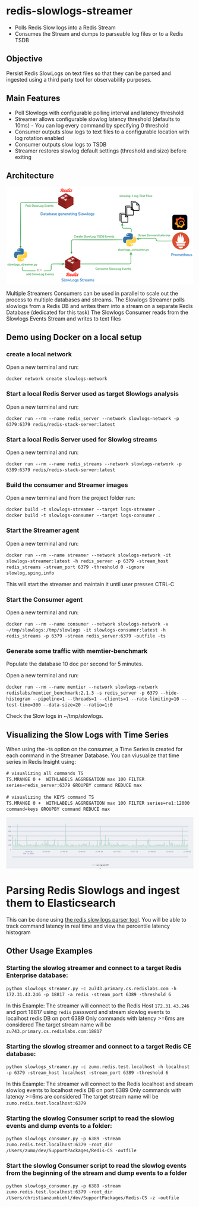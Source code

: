 # redis-slowlogs-streamer

* Polls Redis Slow logs into a Redis Stream 
* Consumes the Stream and dumps to parseable log files or to a Redis TSDB

## Objective

Persist Redis SlowLogs on text files so that they can be parsed and ingested using a third party tool for observability purposes. 

## Main Features

* Poll Slowlogs with configurable polling interval and latency threshold
* Streamer allows configurable slowlog latency threshold  (defaults to 10ms) - You can log every command by specifying 0 threshold
* Consumer outputs slow logs to text files to a configurable location with log rotation enabled 
* Consumer outputs slow logs to TSDB 
* Streamer  restores slowlog default settings (threshold and size) before exiting

## Architecture

![architcture](./img/arch-2024-11-12-1710.png)

Multiple Streamers Consumers can be used in parallel to scale out the process to multiple databases and streams.
The Slowlogs Streamer polls slowlogs from a Redis DB and writes them into a stream on a separate Redis Database (dedicated for this task)
The Slowlogs Consumer reads from the Slowlogs Events Stream and writes to text files



## Demo using Docker on a local setup

### create a local network

Open a new terminal and run:

```
docker network create slowlogs-network
```

### Start a local Redis Server used as target Slowlogs analysis

Open a new terminal and run:

```
docker run --rm --name redis_server --network slowlogs-network -p 6379:6379 redis/redis-stack-server:latest
```


### Start a local Redis Server used for Slowlog streams

Open a new terminal and run:

```
docker run --rm --name redis_streams --network slowlogs-network -p 6389:6379 redis/redis-stack-server:latest
```


### Build the consumer and Streamer images 

Open a new terminal and from the project folder run:

```
docker build -t slowlogs-streamer --target logs-streamer .
docker build -t slowlogs-consumer --target logs-consumer .
```

### Start the Streamer agent 

Open a new terminal and run:

```
docker run --rm --name streamer --network slowlogs-network -it slowlogs-streamer:latest -h redis_server -p 6379 -stream_host redis_streams -stream_port 6379 -threshold 0 -ignore slowlog,sping,info
```
This will start the streamer and maintain it until user presses CTRL-C

### Start the Consumer agent 

Open a new terminal and run:

```
docker run --rm --name consumer --network slowlogs-network -v ~/tmp/slowlogs:/tmp/slowlogs -it slowlogs-consumer:latest -h redis_streams -p 6379 -stream redis_server:6379 -outfile -ts
```
### Generate some traffic with memtier-benchmark

Populate the database 10 doc per second for 5 minutes.

Open a new terminal and run:

```
docker run --rm --name memtier --network slowlogs-network redislabs/memtier_benchmark:2.1.3 -s redis_server -p 6379 --hide-histogram --pipeline=1 --threads=1 --clients=1 --rate-limiting=10 --test-time=300 --data-size=20 --ratio=1:0
``` 

Check the Slow logs in  ~/tmp/slowlogs.


## Visualizing the Slow Logs with Time Series 

When using the -ts option on the consumer, a Time Series is created for each command in the Streamer Database.
You can viusualize that time series in Redis Insight using:

```
# visualizing all commands TS
TS.MRANGE 0 +  WITHLABELS AGGREGATION max 100 FILTER series=redis_server:6379 GROUPBY command REDUCE max

# visualizing the KEYS command TS
TS.MRANGE 0 +  WITHLABELS AGGREGATION max 100 FILTER series=re1:12000 command=keys GROUPBY command REDUCE max

```

![tsdb](./img/tsdb.png)




# Parsing Redis Slowlogs and ingest them to Elasticsearch

This can be  done using  [the redis slow logs parser tool](https://github.com/zumo64/redis-logs-parser). 
You will be able to track command latency in real time and view the percentile latency histogram

## Other Usage Examples

### Starting the slowlog streamer and connect to a target Redis Enterprise database:

```
python slowlogs_streamer.py -c zu743.primary.cs.redislabs.com -h 172.31.43.246 -p 18817 -a redis -stream_port 6389 -threshold 6
```

In this Example: 
The streamer will connect to the Redis Host `172.31.43.246` and port 18817  using `redis` password and stream slowlog events to localhost redis DB on port 6389
Only commands with latency >=6ms are considered
The target stream name will be `zu743.primary.cs.redislabs.com:18817`


### Starting the slowlog streamer and connect to a target Redis CE database:

```
python slowlogs_streamer.py -c zumo.redis.test.localhost -h localhost -p 6379 -stream_host localhost -stream_port 6389 -threshold 6
```

In this Example: 
The streamer will connect to the Redis localhost and stream slowlog events to localhost redis DB on port 6389
Only commands with latency >=6ms are considered
The target stream name will be `zumo.redis.test.localhost:6379`


### Starting the slowlog Consumer script to read the slowlog events and dump events to a folder:
```
python slowlogs_consumer.py -p 6389 -stream zumo.redis.test.localhost:6379 -root_dir /Users/zumo/dev/SupportPackages/Redis-CS -outfile
```

### Start the slowlog Consumer script to read the slowlog events from the beginning of the stream and dump events to a folder
```
python slowlogs_consumer.py -p 6389 -stream zumo.redis.test.localhost:6379 -root_dir /Users/christianzumbiehl/dev/SupportPackages/Redis-CS -z -outfile
```


